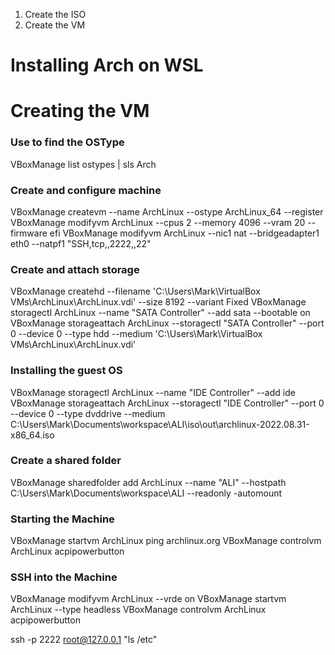 1. Create the ISO
2. Create the VM

# Installing Arch on WSL

# Creating the VM

### Use to find the OSType
VBoxManage list ostypes | sls Arch

### Create and configure machine
VBoxManage createvm --name ArchLinux --ostype ArchLinux_64 --register
VBoxManage modifyvm ArchLinux --cpus 2 --memory 4096 --vram 20 --firmware efi
VBoxManage modifyvm ArchLinux --nic1 nat --bridgeadapter1 eth0 --natpf1 "SSH,tcp,,2222,,22"

### Create and attach storage
VBoxManage createhd --filename 'C:\Users\Mark\VirtualBox VMs\ArchLinux\ArchLinux.vdi' --size 8192 --variant Fixed
VBoxManage storagectl ArchLinux --name "SATA Controller" --add sata --bootable on
VBoxManage storageattach ArchLinux --storagectl "SATA Controller" --port 0 --device 0 --type hdd --medium 'C:\Users\Mark\VirtualBox VMs\ArchLinux\ArchLinux.vdi'

### Installing the guest OS
VBoxManage storagectl ArchLinux --name "IDE Controller" --add ide
VBoxManage storageattach ArchLinux --storagectl "IDE Controller" --port 0 --device 0 --type dvddrive --medium C:\Users\Mark\Documents\workspace\ALI\iso\out\archlinux-2022.08.31-x86_64.iso

### Create a shared folder
VBoxManage sharedfolder add ArchLinux --name "ALI" --hostpath C:\Users\Mark\Documents\workspace\ALI --readonly -automount

### Starting the Machine
VBoxManage startvm ArchLinux
ping archlinux.org
VBoxManage controlvm ArchLinux acpipowerbutton

### SSH into the Machine
VBoxManage modifyvm ArchLinux --vrde on
VBoxManage startvm ArchLinux --type headless
VBoxManage controlvm ArchLinux acpipowerbutton

ssh -p 2222 root@127.0.0.1 "ls /etc"